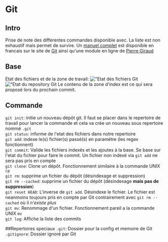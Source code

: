 # Git
## Intro
Prise de note des differentes commandes disponible avec. La liste est non exhaustif mais permet de survire. Un [manuel complet](https://git-scm.com/book/fr/v2) est disponible en francais sur le site de [Git](https://git-scm.com/)  ainsi qu'une module en ligne de [Pierre Giraud](https://www.pierre-giraud.com/git-github-apprendre-cours/)

## Base
Etat des fichiers et de la zone de travail:
!["Etat des fichiers Git](./media/etat-fichier-git.jpg "Etat des fichiers Git")
!["Etat du repository Git](./media/zone-travail-git.jpg "Etat de la zone de travail Git")
Le contenu de la zone d’index est ce qui sera proposé lors du prochain commit.  

## Commande
`git init`: initie un nouveau dépôt git. Il faut se placer dans le repertoire de travail pour lancer la commande et cela va crée un nouveau sous repertoire nommé `.git`  
`git status`: informe de l'etat des fichiers dans notre repertoire  
`git add`: indexe le(s) fichier(s) passé(s) en paramètre (les regex fonctionnent)  
`git commit`: Valide les fichiers indexés et les ajoutes à la base. Se base sur l'etat du fichier pour faire le commit. Un fichier non indexé via `git add` ne sera pas pris en compte  
`git clone`: Clone un dépôt. Fonctionnement similaire à la commande UNIX `cp`  
`git rm`: supprime un fichier du dépôt (désindexage et suppression)  
`git rm --cached`: supprime un fichier du dépôt (désindexage **mais pas de suppression**)  
`git reset HEAD`: L'inverse de `git add`. Désindexe le fichier. Le fichier est neanmoins toujours pris en compte par Git contrairement avec `git rm --cached` où il *n'existe plus*  
`git mv`: Renommage d'un fichier. Fonctionnement pareil a la commande UNIX `mv`  
`git log`: Affiche la liste des commits

##Repertoires speciaux
`.git`: Dossier pour la config et memoire de Git  
`.gitignore`: Dossier ignoré par Git  

